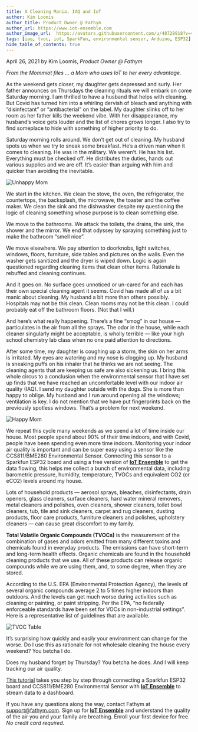 ```yaml
---
title: A Cleaning Mania, IAQ and IoT
author: Kim Loomis
author_title: Product Owner @ Fathym
author_url: https://www.iot-ensemble.com
author_image_url:  https://avatars.githubusercontent.com/u/48728918?v=4
tags: [iaq, tvoc, iot, SparkFun, environmental sensor, Arduino, ESP32]
hide_table_of_contents: true
---
```


April 26, 2021 by Kim Loomis, _Product Owner @ Fathym_

_From the Mommiot files … a Mom who uses IoT to her every advantage._

As the weekend gets closer, my daughter gets depressed and surly. Her father announces on Thursdays the cleaning rituals we will embark on come Saturday morning. I am thrilled to have a husband that helps with cleaning. But Covid has turned him into a whirling dervish of bleach and anything with “disinfectant” or “antibacterial” on the label. My daughter slinks off to her room as her father kills the weekend vibe. With her disappearance, my husband’s voice gets louder and the list of chores grows longer. I also try to find someplace to hide with something of higher priority to do.

Saturday morning rolls around. We don’t get out of cleaning. My husband spots us when we try to sneak some breakfast. He’s a driven man when it comes to cleaning. He was in the military. We weren’t. He has his list. Everything must be checked off. He distributes the duties, hands out various supplies and we are off. It’s easier than arguing with him and quicker than avoiding the inevitable.

![Unhappy Mom](https://www.iot-ensemble.com/img/screenshots/mom_unhappy_cleaning.jpg)

We start in the kitchen. We clean the stove, the oven, the refrigerator, the countertops, the backsplash, the microwave, the toaster and the coffee maker. We clean the sink and the dishwasher despite my questioning the logic of cleaning something whose purpose is to clean something else.

We move to the bathrooms. We attack the toilets, the drains, the sink, the shower and the mirror. We end that odyssey by spraying something just to make the bathroom “smell nice”.

We move elsewhere. We pay attention to doorknobs, light switches, windows, floors, furniture, side tables and pictures on the walls. Even the washer gets sanitized and the dryer is wiped down. Logic is again questioned regarding cleaning items that clean other items. Rationale is rebuffed and cleaning continues.

And it goes on. No surface goes unnoticed or un-cared for and each has their own special cleaning agent it seems. Covid has made all of us a bit manic about cleaning. My husband a bit more than others possibly. Hospitals may not be this clean. Clean rooms may not be this clean. I could probably eat off the bathroom floors. (Not that I will.)

And here’s what really happening. There’s a fine “smog” in our house — particulates in the air from all the sprays. The odor in the house, while each cleaner singularly might be acceptable, is wholly terrible — like your high school chemistry lab class when no one paid attention to directions.

After some time, my daughter is coughing up a storm, the skin on her arms is irritated. My eyes are watering and my nose is clogging up. My husband is sneaking puffs on his inhaler that he thinks we are not seeing. The cleaning agents that are keeping us safe are also sickening us. I bring this whole circus to a conclusion when the environmental sensor that I have set up finds that we have reached an uncomfortable level with our indoor air quality (IAQ). I send my daughter outside with the dogs. She is more than happy to oblige. My husband and I run around opening all the windows; ventilation is key. I do not mention that we have put fingerprints back on the previously spotless windows. That’s a problem for next weekend.

![Happy Mom](https://www.iot-ensemble.com/img/screenshots/mom_happy_cleaning.jpg)

We repeat this cycle many weekends as we spend a lot of time inside our house. Most people spend about 90% of their time indoors, and with Covid, people have been spending even more time indoors. Monitoring your indoor air quality is important and can be super easy using a sensor like the CCS811/BME280 Environmental Sensor. Connecting this sensor to a Sparkfun ESP32 board and using a free version of **[IoT Ensemble](https://www.iot-ensemble.com)** to get the data flowing, this helps me collect a bunch of environmental data, including barometric pressure, humidity, temperature, TVOCs and equivalent CO2 (or eCO2) levels around my house.

Lots of household products — aerosol sprays, bleaches, disinfectants, drain openers, glass cleaners, surface cleaners, hard water mineral removers, metal cleaners and polishes, oven cleaners, shower cleaners, toilet bowl cleaners, tub, tile and sink cleaners, carpet and rug cleaners, dusting products, floor care products, furniture cleaners and polishes, upholstery cleaners — can cause great discomfort to my family.

**Total Volatile Organic Compounds (TVOCs)** is the measurement of the combination of gases and odors emitted from many different toxins and chemicals found in everyday products. The emissions can have short-term and long-term health effects. Organic chemicals are found in the household cleaning products that we use. All of these products can release organic compounds while we are using them, and, to some degree, when they are stored. 

According to the U.S. EPA (Environmental Protection Agency), the levels of several organic compounds average 2 to 5 times higher indoors than outdoors. And the levels can get much worse during activities such as cleaning or painting, or paint stripping. Per the EPA, “no federally enforceable standards have been set for VOCs in non-industrial settings”. Here is a representative list of guidelines that are available.

![TVOC Table](https://www.iot-ensemble.com/img/screenshots/mom_iaq_tvoc_chart.png)

It’s surprising how quickly and easily your environment can change for the worse. Do I use this as rationale for not wholesale cleaning the house every weekend? You betcha I do.

Does my husband forget by Thursday? You betcha he does. And I will keep tracking our air quality.

[This tutorial](https://www.iot-ensemble.com/docs/tutorials/arduino-esp32-and-enviro-sensor) takes you step by step through connecting a Sparkfun ESP32 board and CCS811/BME280 Environmental Sensor with **[IoT Ensemble](https://www.iot-ensemble.com)** to stream data to a dashboard.

If you have any questions along the way, contact Fathym at support@fathym.com. Sign up for **[IoT Ensemble](https://www.iot-ensemble.com)** and understand the quality of the air you and your family are breathing. Enroll your first device for free. _No credit card required._